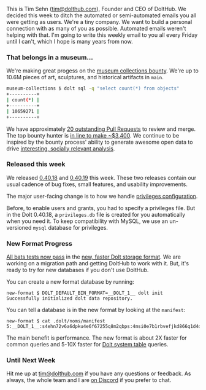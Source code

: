 This is Tim Sehn (tim@dolthub.com), Founder and CEO of DoltHub. We decided this week to ditch the automated or semi-automated emails you all were getting as users. We're a tiny company. We want to build a personal connection with as many of you as possible. Automated emails weren't helping with that. I'm going to write this weekly email to you all every Friday until I can't, which I hope is many years from now.

### That belongs in a museum...

We're making great progess on the [museum collections bounty](https://www.dolthub.com/repositories/dolthub/museum-collections). We're up to 10.6M pieces of art, sculptures, and historical artifacts in `main`.

```bash
museum-collections $ dolt sql -q "select count(*) from objects"
+----------+
| count(*) |
+----------+
| 10659271 |
+----------+
```

We have approximately [20 outstanding Pull Requests](https://www.dolthub.com/repositories/dolthub/museum-collections/pulls) to review and merge. The top bounty hunter is [in line to make ~$3,400](https://www.dolthub.com/repositories/dolthub/museum-collections/bounties/880c0d21-c334-4417-bc18-8be7bddfb062/scoreboard). We continue to be inspired by the bounty process' ability to generate awesome open data to drive [interesting, socially relevant analysis](https://www.dolthub.com/blog/2022-07-01-hospitals-compliance/).

### Released this week

We released [0.40.18](https://github.com/dolthub/dolt/releases/tag/v0.40.18) and [0.40.19](https://github.com/dolthub/dolt/releases/tag/v0.40.19) this week. These two releases contain our usual cadence of bug fixes, small features, and usability improvements.

The major user-facing change is to how we handle [privileges configuration](https://docs.dolthub.com/sql-reference/server/access-management). 

Before, to enable users and grants, you had to specify a privileges file. But in the Dolt 0.40.18, a `privileges.db` file is created for you automatically when you need it. To keep compatibility with MySQL, we use an un-versioned `mysql` database for privileges.

### New Format Progress

[All bats tests now pass](https://www.dolthub.com/blog/2022-07-20-chasing-bats/) in the [new, faster Dolt storage format](https://www.dolthub.com/blog/2022-05-20-new-format-alpha/). We are working on a migration path and getting DoltHub to work with it. But, it's ready to try for new databases if you don't use DoltHub. 

You can create a new format database by running:

```
new-format $ DOLT_DEFAULT_BIN_FORMAT=__DOLT_1__ dolt init
Successfully initialized dolt data repository.
```

You can tell a database is in the new format by looking at the `manifest`:

```
new-format $ cat .dolt/noms/manifest 
5:__DOLT_1__:s4ehn72v6a6dpku4e6f67255q8m2qbps:4msi0e7b1rbvefjkd866q1d4dudlklvg:00000000000000000000000000000000:5dlu9rq6h4ojbl2s4kelg9dm9951pj2b:3:k1r7p5rihlpb93r17nanqkdfurqhoiv8:2:bv7v6se90jltqq1vs6lichq4lqj1lv74:4
```

The main benefit is performance. The new format is about 2X faster for common queries and 5-10X faster for [Dolt system table](https://docs.dolthub.com/sql-reference/version-control/dolt-system-tables) queries.

### Until Next Week

Hit me up at tim@dolthub.com if you have any questions or feedback. As always, the whole team and I are [on Discord](https://discord.com/invite/RFwfYpu) if you prefer to chat.